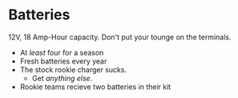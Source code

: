 # Batteries

12V, 18 Amp-Hour capacity. Don't put your tounge on the terminals.

* At *least* four for a season
* Fresh batteries every year
* The stock rookie charger sucks.
  * Get *anything else.*
* Rookie teams recieve two batteries in their kit

